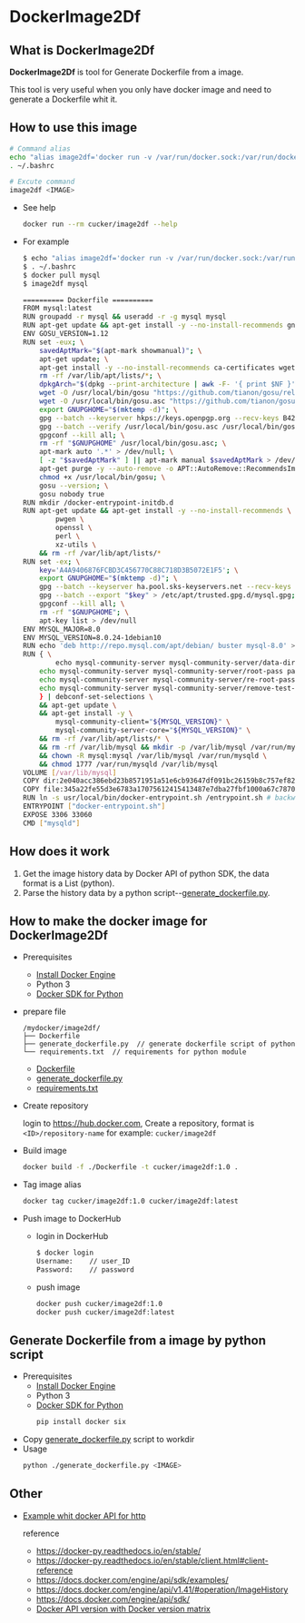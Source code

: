 # DockerImage2Df

## What is DockerImage2Df
**DockerImage2Df** is tool for Generate Dockerfile from a image.

This tool is very useful when you only have docker image and need to generate a Dockerfile whit it.


## How to use this image
```bash
# Command alias
echo "alias image2df='docker run -v /var/run/docker.sock:/var/run/docker.sock --rm cucker/image2df'" >> ~/.bashrc
. ~/.bashrc

# Excute command
image2df <IMAGE>
```

* See help
    ```bash
    docker run --rm cucker/image2df --help
    ```

* For example
    ```bash
    $ echo "alias image2df='docker run -v /var/run/docker.sock:/var/run/docker.sock --rm cucker/image2df'" >> ~/.bashrc
    $ . ~/.bashrc
    $ docker pull mysql
    $ image2df mysql

    ========== Dockerfile ==========
    FROM mysql:latest
    RUN groupadd -r mysql && useradd -r -g mysql mysql
    RUN apt-get update && apt-get install -y --no-install-recommends gnupg dirmngr && rm -rf /var/lib/apt/lists/*
    ENV GOSU_VERSION=1.12
    RUN set -eux; \
        savedAptMark="$(apt-mark showmanual)"; \
        apt-get update; \
        apt-get install -y --no-install-recommends ca-certificates wget; \
        rm -rf /var/lib/apt/lists/*; \
        dpkgArch="$(dpkg --print-architecture | awk -F- '{ print $NF }')"; \
        wget -O /usr/local/bin/gosu "https://github.com/tianon/gosu/releases/download/$GOSU_VERSION/gosu-$dpkgArch"; \
        wget -O /usr/local/bin/gosu.asc "https://github.com/tianon/gosu/releases/download/$GOSU_VERSION/gosu-$dpkgArch.asc"; \
        export GNUPGHOME="$(mktemp -d)"; \
        gpg --batch --keyserver hkps://keys.openpgp.org --recv-keys B42F6819007F00F88E364FD4036A9C25BF357DD4; \
        gpg --batch --verify /usr/local/bin/gosu.asc /usr/local/bin/gosu; \
        gpgconf --kill all; \
        rm -rf "$GNUPGHOME" /usr/local/bin/gosu.asc; \
        apt-mark auto '.*' > /dev/null; \
        [ -z "$savedAptMark" ] || apt-mark manual $savedAptMark > /dev/null; \
        apt-get purge -y --auto-remove -o APT::AutoRemove::RecommendsImportant=false; \
        chmod +x /usr/local/bin/gosu; \
        gosu --version; \
        gosu nobody true
    RUN mkdir /docker-entrypoint-initdb.d
    RUN apt-get update && apt-get install -y --no-install-recommends \
            pwgen \
            openssl \
            perl \
            xz-utils \
        && rm -rf /var/lib/apt/lists/*
    RUN set -ex; \
        key='A4A9406876FCBD3C456770C88C718D3B5072E1F5'; \
        export GNUPGHOME="$(mktemp -d)"; \
        gpg --batch --keyserver ha.pool.sks-keyservers.net --recv-keys "$key"; \
        gpg --batch --export "$key" > /etc/apt/trusted.gpg.d/mysql.gpg; \
        gpgconf --kill all; \
        rm -rf "$GNUPGHOME"; \
        apt-key list > /dev/null
    ENV MYSQL_MAJOR=8.0
    ENV MYSQL_VERSION=8.0.24-1debian10
    RUN echo 'deb http://repo.mysql.com/apt/debian/ buster mysql-8.0' > /etc/apt/sources.list.d/mysql.list
    RUN { \
            echo mysql-community-server mysql-community-server/data-dir select ''; \
        echo mysql-community-server mysql-community-server/root-pass password ''; \
        echo mysql-community-server mysql-community-server/re-root-pass password ''; \
        echo mysql-community-server mysql-community-server/remove-test-db select false; \
        } | debconf-set-selections \
        && apt-get update \
        && apt-get install -y \
            mysql-community-client="${MYSQL_VERSION}" \
            mysql-community-server-core="${MYSQL_VERSION}" \
        && rm -rf /var/lib/apt/lists/* \
        && rm -rf /var/lib/mysql && mkdir -p /var/lib/mysql /var/run/mysqld \
        && chown -R mysql:mysql /var/lib/mysql /var/run/mysqld \
        && chmod 1777 /var/run/mysqld /var/lib/mysql
    VOLUME [/var/lib/mysql]
    COPY dir:2e040acc386ebd23b8571951a51e6cb93647df091bc26159b8c757ef82b3fcda in /etc/mysql/
    COPY file:345a22fe55d3e6783a17075612415413487e7dba27fbf1000a67c7870364b739 in /usr/local/bin/
    RUN ln -s usr/local/bin/docker-entrypoint.sh /entrypoint.sh # backwards compat
    ENTRYPOINT ["docker-entrypoint.sh"]
    EXPOSE 3306 33060
    CMD ["mysqld"]
    ```

## How does it work
1. Get the image history data by Docker API of python SDK, the data format is a List (python).
2. Parse the history data by a python script--[generate_dockerfile.py](py/generate_dockerfile.py).

## How to make the docker image for DockerImage2Df 
* Prerequisites
    * [Install Docker Engine](https://docs.docker.com/engine/install/)
    * Python 3
    * [Docker SDK for Python](https://docker-py.readthedocs.io/en/stable/)
    

* prepare file
    ```text
    /mydocker/image2df/
    ├── Dockerfile
    ├── generate_dockerfile.py  // generate dockerfile script of python
    └── requirements.txt  // requirements for python module
    ```
    * [Dockerfile](docker/Dockerfile)
    * [generate_dockerfile.py](py/generate_dockerfile.py)
    * [requirements.txt](py/generate_dockerfile.py)

* Create repository
    
    login to https://hub.docker.com, Create a repository, format is `<ID>/repository-name` for example: `cucker/image2df`
    
* Build image
    ```bash
    docker build -f ./Dockerfile -t cucker/image2df:1.0 .
    ```
* Tag image alias
    ```bash
    docker tag cucker/image2df:1.0 cucker/image2df:latest
    ```
* Push image to DockerHub
    * login in DockerHub
        ```bash
        $ docker login  
        Username:    // user_ID
        Password:    // password
        ```
    
    * push image
        ```bash
        docker push cucker/image2df:1.0
        docker push cucker/image2df:latest
        ```

## Generate Dockerfile from a image by python script
* Prerequisites
    * [Install Docker Engine](https://docs.docker.com/engine/install/)
    * Python 3
    * [Docker SDK for Python](https://docker-py.readthedocs.io/en/stable/)
        ```bash
        pip install docker six
        ```
* Copy [generate_dockerfile.py](py/generate_dockerfile.py) script to workdir
* Usage
    ```bash
    python ./generate_dockerfile.py <IMAGE>
    ```

## Other
* [Example whit docker API for http](doc/api_for_http_test.md)

    reference
    * https://docker-py.readthedocs.io/en/stable/
    * https://docker-py.readthedocs.io/en/stable/client.html#client-reference
    * https://docs.docker.com/engine/api/sdk/examples/
    * https://docs.docker.com/engine/api/v1.41/#operation/ImageHistory
    * https://docs.docker.com/engine/api/sdk/
    * [Docker API version with Docker version matrix](https://docs.docker.com/engine/api/#api-version-matrix)


